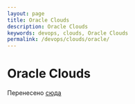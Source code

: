 ```yaml
---
layout: page
title: Oracle Clouds
description: Oracle Clouds
keywords: devops, clouds, Oracle Clouds
permalink: /devops/clouds/oracle/
---
```


# Oracle Clouds

Перенесено [сюда](//docs.k8s.ru/clouds/oracle/)
